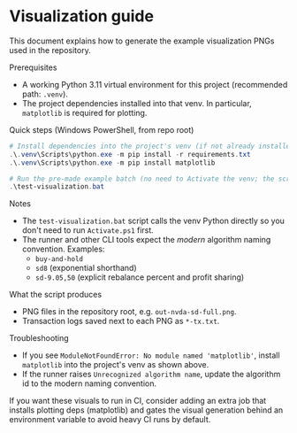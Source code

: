 # Visualization guide

This document explains how to generate the example visualization PNGs used in the repository.

Prerequisites
- A working Python 3.11 virtual environment for this project (recommended path: `.venv`).
- The project dependencies installed into that venv. In particular, `matplotlib` is required for plotting.

Quick steps (Windows PowerShell, from repo root)

```powershell
# Install dependencies into the project's venv (if not already installed)
.\.venv\Scripts\python.exe -m pip install -r requirements.txt
.\.venv\Scripts\python.exe -m pip install matplotlib

# Run the pre-made example batch (no need to Activate the venv; the script invokes the venv python)
.\test-visualization.bat
```

Notes
- The `test-visualization.bat` script calls the venv Python directly so you don't need to run `Activate.ps1` first.
- The runner and other CLI tools expect the *modern* algorithm naming convention. Examples:
  - `buy-and-hold`
  - `sd8` (exponential shorthand)
  - `sd-9.05,50` (explicit rebalance percent and profit sharing)

What the script produces
- PNG files in the repository root, e.g. `out-nvda-sd-full.png`.
- Transaction logs saved next to each PNG as `*-tx.txt`.

Troubleshooting
- If you see `ModuleNotFoundError: No module named 'matplotlib'`, install `matplotlib` into the project's venv as shown above.
- If the runner raises `Unrecognized algorithm name`, update the algorithm id to the modern naming convention.

If you want these visuals to run in CI, consider adding an extra job that installs plotting deps (matplotlib) and gates the visual generation behind an environment variable to avoid heavy CI runs by default.